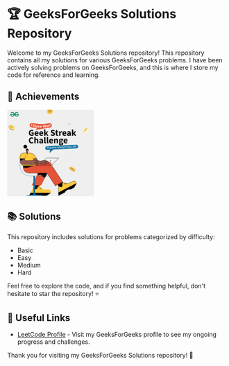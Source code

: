 # 🏆 GeeksForGeeks Solutions Repository

Welcome to my GeeksForGeeks Solutions repository! This repository contains all my solutions for various GeeksForGeeks problems. I have been actively solving problems on GeeksForGeeks, and this is where I store my code for reference and learning.

## 🌟 Achievements

<img src="./gee-streak-challenge.png" alt="30 day gfg Badge" width="200"/>

## 📚 Solutions
This repository includes solutions for problems categorized by difficulty:
- Basic
- Easy
- Medium
- Hard

Feel free to explore the code, and if you find something helpful, don't hesitate to star the repository! ⭐

## 🔗 Useful Links
- [LeetCode Profile]([https://leetcode.com/khagendrasamal1](https://www.geeksforgeeks.org/user/khagendra_1/)) - Visit my GeeksForGeeks profile to see my ongoing progress and challenges.

Thank you for visiting my GeeksForGeeks Solutions repository! 🚀
